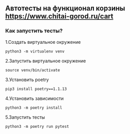 ## Автотесты на функционал корзины https://www.chitai-gorod.ru/cart


### Как запустить тесты?


1.Создать виртуальное окружение
```
python3 -m virtualenv venv
```

2.Запустить виртуальное окружение
```
source venv/bin/activate
```

3.Установить poetry
```
pip3 install poetry==1.1.13  
```

4.Установить зависимости
```
python3 -m poetry install
```

5.Запустить тесты
```
python3 -m poetry run pytest
```
